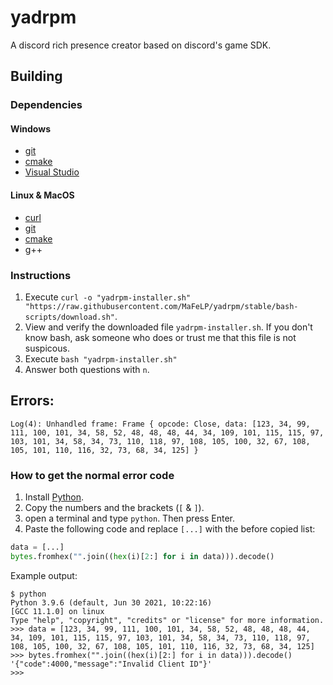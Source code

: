 # yadrpm
A discord rich presence creator based on discord's game SDK.

## Building
### Dependencies
#### Windows
 - [git](https://git-scm.com/)
 - [cmake](https://cmake.org/)
 - [Visual Studio](https://)
#### Linux & MacOS
 - [curl](https://curl.se/)
 - [git](https://git-scm.com/)
 - [cmake](https://cmake.org/)
 - g++
### Instructions
1. Execute `curl -o "yadrpm-installer.sh" "https://raw.githubusercontent.com/MaFeLP/yadrpm/stable/bash-scripts/download.sh"`.
2. View and verify the downloaded file `yadrpm-installer.sh`. If you don't know bash, ask someone who does or trust me that this file is not suspicous.
3. Execute `bash "yadrpm-installer.sh"`
4. Answer both questions with `n`.

## Errors:
```
Log(4): Unhandled frame: Frame { opcode: Close, data: [123, 34, 99, 111, 100, 101, 34, 58, 52, 48, 48, 48, 44, 34, 109, 101, 115, 115, 97, 103, 101, 34, 58, 34, 73, 110, 118, 97, 108, 105, 100, 32, 67, 108, 105, 101, 110, 116, 32, 73, 68, 34, 125] }
```

### How to get the normal error code
1. Install [Python](https://www.python.org/downloads/ "Python Download site").
2. Copy the numbers and the brackets (`[` & `]`).
3. open a terminal and type `python`. Then press Enter.
4. Paste the following code and replace `[...]` with the before copied list:

```python
data = [...]
bytes.fromhex("".join((hex(i)[2:] for i in data))).decode()
```

Example output:
```
$ python
Python 3.9.6 (default, Jun 30 2021, 10:22:16) 
[GCC 11.1.0] on linux
Type "help", "copyright", "credits" or "license" for more information.
>>> data = [123, 34, 99, 111, 100, 101, 34, 58, 52, 48, 48, 48, 44, 34, 109, 101, 115, 115, 97, 103, 101, 34, 58, 34, 73, 110, 118, 97, 108, 105, 100, 32, 67, 108, 105, 101, 110, 116, 32, 73, 68, 34, 125]
>>> bytes.fromhex("".join((hex(i)[2:] for i in data))).decode()
'{"code":4000,"message":"Invalid Client ID"}'
>>>
```


